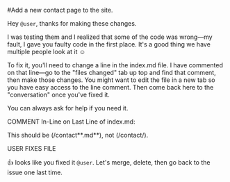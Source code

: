 #Add a new contact page to the site.

Hey `@user`, thanks for making these changes.

I was testing them and I realized that some of the code was wrong—my fault, I gave you faulty code in the first place. It's a good thing we have multiple people look at it :relaxed:

To fix it, you'll need to change a line in the index.md file. I have commented on that line—go to the "files changed" tab up top and find that comment, then make those changes. You might want to edit the file in a new tab so you have easy access to the line comment. Then come back here to the "conversation" once you've fixed it.

You can always ask for help if you need it.


COMMENT In-Line on Last  Line of index.md:

This should be (/contact**.md**), not (/contact/).


USER FIXES FILE

:+1: looks like you fixed it `@user`. Let's merge, delete, then go back to the issue one last time.